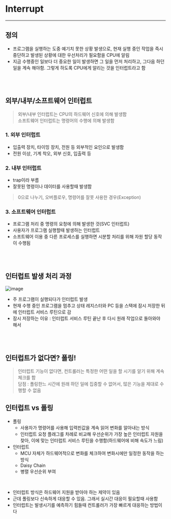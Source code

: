 # Interrupt
---
## 정의
- 프로그램을 실행하는 도중 예기치 못한 상황 발생으로, 현재 실행 중인 작업을 즉시 중단하고 발생된 상황에 대한 우선처리가 필요함을 CPU에 알림   
- 지금 수행중인 일보다 더 중요한 일이 발생하면 그 일을 먼저 처리하고, 그다음 하던 일을 계속 해야함. 그렇게 하도록 CPU에게 알리는 것을 인터럽트라고 함   

<br>
<br>

## 외부/내부/소프트웨어 인터럽트   
> 외부/내부 인터럽트는 CPU의 하드웨어 신호에 의해 발생함     
> 소프트웨어 인터럽트는 명령어의 수행에 의해 발생함   

### 1. 외부 인터럽트    
- 입출력 장치, 타이밍 장치, 전원 등 외부적인 요인으로 발생함   
- 전원 이상, 기계 착오, 외부 신호, 입출력 등    

### 2. 내부 인터럽트   
- trap이라 부름   
- 잘못된 명령이나 데이터를 사용할때 발생함   
> 0으로 나누기, 오버플로우, 명령어를 잘못 사용한 경우(Exception)   

### 3. 소프트웨어 인터럽트    
- 프로그램 처리 중 명령의 요청에 의해 발생한 것(SVC 인터럽트)   
- 사용자가 프로그램 실행할때 발생하는 인터럽트    
- 소프트웨어 이용 중 다른 프로세스를 실행하면 시분할 처리를 위해 자원 할당 동작이 수행됨   

<br>
<br>

## 인터럽트 발생 처리 과정
![image](https://github.com/jiyeonnnny/Computer-Science/assets/139419091/81df7e4d-6f36-44a7-b050-73489cec73a1)
- 주 프로그램이 실행되다가 인터럽트 발생
- 현재 수행 중인 프로그램을 멈추고 상태 레지스터와 PC 등을 스택에 잠시 저장한 뒤에 인터럽트 서비스 루틴으로 감
- 잠시 저장하는 이유 : 인터럽트 서비스 루틴 끝난 후 다시 원래 작업으로 돌아와야 해서

<br>
<br>

## 인터럽트가 없다면? 폴링!   
> 인터럽트 기능이 없다면, 컨트롤러는 특정한 어떤 일을 할 시기를 알기 위해 계속 체크를 함   
> 담점 : 폴링한느 시간에 원래 하던 일에 집중할 수 없어서, 많은 기능을 제대로 수행할 수 없음   


## 인터럽트 vs 폴링
- 폴링
  - 사용자가 명령어를 사용해 입력핀값을 계속 읽어 변화를 알아내는 방식
  - 인터럽트 요청 플래그를 차례로 비교해 우선순위가 가장 높은 인터럽트 자원을 찾아, 이에 맞는 인터럽트 서비스 루틴을 수행함(하드웨어에 비해 속도가 느림)
- 인터럽트
  - MCU 자체가 하드웨어적으로 변화를 체크하여 변화시에만 일정한 동작을 하는 방식
  - Daisy Chain
  - 병렬 우선순위 부여

<br>

- 인터럽트 방식은 하드웨어 지원을 받아야 하는 제약이 있음
- 근데 폴링보다 신속하게 대응할 수 있음. 그래서 실시간 대응이 필요할때 사용함
- 인터럽트는 발생시기를 예측하기 힘들때 컨트롤러가 가장 빠르게 대응하는 방법이다
